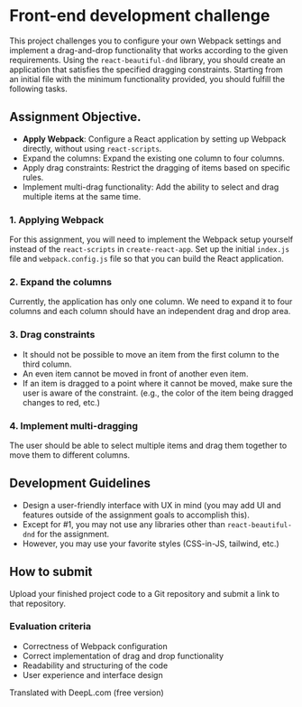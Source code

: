 # Front-end development challenge

This project challenges you to configure your own Webpack settings and implement a drag-and-drop functionality that works according to the given requirements. Using the `react-beautiful-dnd` library, you should create an application that satisfies the specified dragging constraints. Starting from an initial file with the minimum functionality provided, you should fulfill the following tasks.

## Assignment Objective.

- **Apply Webpack**: Configure a React application by setting up Webpack directly, without using `react-scripts`.
- Expand the columns: Expand the existing one column to four columns.
- Apply drag constraints: Restrict the dragging of items based on specific rules.
- Implement multi-drag functionality: Add the ability to select and drag multiple items at the same time.

### 1. Applying Webpack

For this assignment, you will need to implement the Webpack setup yourself instead of the `react-scripts` in `create-react-app`. Set up the initial `index.js` file and `webpack.config.js` file so that you can build the React application.

### 2. Expand the columns

Currently, the application has only one column. We need to expand it to four columns and each column should have an independent drag and drop area.

### 3. Drag constraints

- It should not be possible to move an item from the first column to the third column.
- An even item cannot be moved in front of another even item.
- If an item is dragged to a point where it cannot be moved, make sure the user is aware of the constraint.
  (e.g., the color of the item being dragged changes to red, etc.)

### 4. Implement multi-dragging

The user should be able to select multiple items and drag them together to move them to different columns.

## Development Guidelines

- Design a user-friendly interface with UX in mind (you may add UI and features outside of the assignment goals to accomplish this).
- Except for #1, you may not use any libraries other than `react-beautiful-dnd` for the assignment.
- However, you may use your favorite styles (CSS-in-JS, tailwind, etc.)

## How to submit

Upload your finished project code to a Git repository and submit a link to that repository.

### Evaluation criteria

- Correctness of Webpack configuration
- Correct implementation of drag and drop functionality
- Readability and structuring of the code
- User experience and interface design

Translated with DeepL.com (free version)
